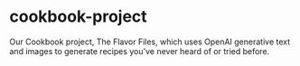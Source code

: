 # cookbook-project
Our Cookbook project, The Flavor Files, which uses OpenAI generative text and images to generate recipes you've never heard of or tried before. 
